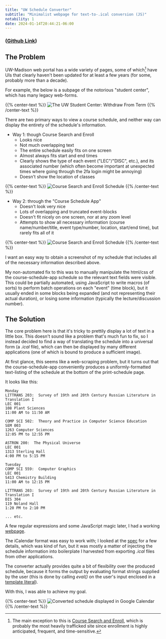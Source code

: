 ```yaml
---
title: "UW Schedule Converter"
subtitle: "Minimalist webpage for text-to-.ical conversion (JS)"
notability: 1
date: 2024-01-14T20:44:21-06:00
---
```


### ([Github Link](https://github.com/lucasscharenbroch/uw-schedule-converter))

## The Problem

UW-Madison web portal has a wide variety of pages, some of which[^cse] have UIs that clearly haven't been updated for at least a few years (for some, probably more than a decade).

[^cse]: The main exception to this is [Course Search and Enroll](https://public.enroll.wisc.edu/), which is probably the most heavily trafficked site since enrollment is highly anticipated, frequent, and time-sensitive.

For example, the below is a subpage of the notorious "student center", which has many legacy web-forms.

{{% center-text %}}
<img src="/images/uw-student-center-old-ui.jpg" alt="The UW Student Center: Withdraw From Term"/>
{{% /center-text %}}

There are two primary ways to view a course schedule, and neither way can display the entirety of the schedule's information.

- Way 1: though Course Search and Enroll
    - Looks nice
    - Not much overlapping text
    - The entire schedule easily fits on one screen
    - Almost always fits start and end times
    - Clearly shows the type of each event ("LEC"/"DISC", etc.), and its associated number (which often become important at unexpected times where going through the 2fa login might be annoying)
    - Doesn't show the location of classes

{{% center-text %}}
<img src="/images/cse-schedule.jpg" alt="Course Search and Enroll Schedule"/>
{{% /center-text %}}

- Way 2: through the "Course Schedule App"
    - Doesn't look very nice
    - Lots of overlapping and truncated event-blocks
    - Doesn't fit nicely on one screen, nor at any zoom level
    - Attempts to show all necessary information (course name/number/title, event type/number, location, start/end time), but rarely fits all of it

{{% center-text %}}
<img src="/images/course-schedule-app.jpg" alt="Course Search and Enroll Schedule"/>
{{% /center-text %}}

I want an easy way to obtain a screenshot of my schedule that includes all of the necessary information described above.

My non-automated fix to this was to manually manipulate the html/css of the course-schedule-app schedule so the relevant text fields were visible.
This could be partially automated, using JavaScript to write macros (of sorts) to perform batch operations on each "event" (time block), but it usually ended in some blocks being expanded (and not representing their actual duration), or losing some information (typically the lecture/discussion number).

## The Solution

The core problem here is that it's tricky to prettily display a lot of text in a little box.
This doesn't sound like a problem that's much fun to fix, so I instead decided to find a way of translating the schedule into a universal form (a *.ical* file), which can then be displayed by many different applications (one of which is bound to produce a sufficient image).

At first glance, this seems like a web-scraping problem, but it turns out that the course-schedule-app conveniently produces a uniformly-formatted text-listing of the schedule at the bottom of the print-schedule page.

It looks like this:

```
Monday
LITTRANS 203:  Survey of 19th and 20th Century Russian Literature in Translation I
LEC 001
108 Plant Sciences
11:00 AM to 11:50 AM

COMP SCI 502:  Theory and Practice in Computer Science Education
SEM 003
1263 Computer Sciences
12:05 PM to 12:55 PM

ASTRON 200:  The Physical Universe
LEC 001
1313 Sterling Hall
4:00 PM to 5:15 PM

Tuesday
COMP SCI 559:  Computer Graphics
LEC 001
S413 Chemistry Building
11:00 AM to 12:15 PM

LITTRANS 203:  Survey of 19th and 20th Century Russian Literature in Translation I
DIS 304
119 Noland Hall
1:20 PM to 2:10 PM

... etc.
```

A few regular expressions and some JavaScript magic later, I had a working [webpage](https://lucasscharenbroch.github.io/uw-schedule-converter/).

The iCalendar format was easy to work with; I looked at the [spec](https://datatracker.ietf.org/doc/html/rfc2445) for a few details, which was kind of fun, but it was mostly a matter of injecting the schedule information into boilerplate I harvested from exporting *.ical* files from other applications.

The converter actually provides quite a bit of flexibility over the produced schedule, because it forms the output by evaluating format strings supplied by the user (this is done by calling *eval()* on the user's input enclosed in a [template literal](https://developer.mozilla.org/en-US/docs/Web/JavaScript/Reference/Template_literals)).

With this, I was able to achieve my goal.

{{% center-text %}}
<img src="/images/google-calendar-schedule.jpg" alt="Converted schedule displayed in Google Calendar"/>
{{% /center-text %}}
